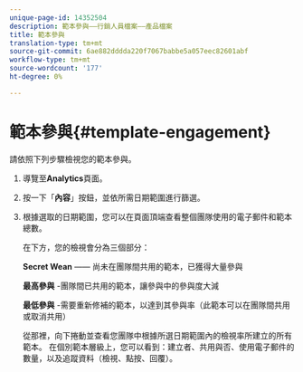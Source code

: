 ```yaml
---
unique-page-id: 14352504
description: 範本參與——行銷人員檔案——產品檔案
title: 範本參與
translation-type: tm+mt
source-git-commit: 6ae882dddda220f7067babbe5a057eec82601abf
workflow-type: tm+mt
source-wordcount: '177'
ht-degree: 0%

---
```



# 範本參與{#template-engagement}

請依照下列步驟檢視您的範本參與。

1. 導覽至&#x200B;**Analytics**&#x200B;頁面。

1. 按一下「**內容**」按鈕，並依所需日期範圍進行篩選。

1. 根據選取的日期範圍，您可以在頁面頂端查看整個團隊使用的電子郵件和範本總數。

   在下方，您的檢視會分為三個部分：

   **Secret Wean**  —— 尚未在團隊間共用的範本，已獲得大量參與

   **最高參與** -團隊間已共用的範本，讓參與中的參與度大減

   **最低參與** -需要重新修補的範本，以達到其參與率（此範本可以在團隊間共用或取消共用）

   從那裡，向下捲動並查看您團隊中根據所選日期範圍內的檢視率所建立的所有範本。 在個別範本層級上，您可以看到：建立者、共用與否、使用電子郵件的數量，以及追蹤資料（檢視、點按、回覆）。
